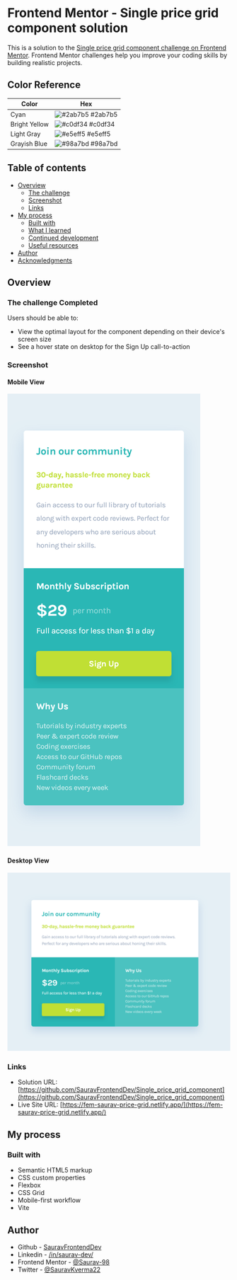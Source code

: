 # Frontend Mentor - Single price grid component solution

This is a solution to the [Single price grid component challenge on Frontend Mentor](https://www.frontendmentor.io/challenges/single-price-grid-component-5ce41129d0ff452fec5abbbc). Frontend Mentor challenges help you improve your coding skills by building realistic projects.

## Color Reference

| Color         | Hex                                                              |
| ------------- | ---------------------------------------------------------------- |
| Cyan          | ![#2ab7b5](https://via.placeholder.com/10/2ab7b5?text=+) #2ab7b5 |
| Bright Yellow | ![#c0df34](https://via.placeholder.com/10/c0df34?text=+) #c0df34 |
| Light Gray    | ![#e5eff5](https://via.placeholder.com/10/e5eff5?text=+) #e5eff5 |
| Grayish Blue  | ![#98a7bd](https://via.placeholder.com/10/98a7bd?text=+) #98a7bd |

## Table of contents

- [Overview](#overview)
  - [The challenge](#the-challenge)
  - [Screenshot](#screenshot)
  - [Links](#links)
- [My process](#my-process)
  - [Built with](#built-with)
  - [What I learned](#what-i-learned)
  - [Continued development](#continued-development)
  - [Useful resources](#useful-resources)
- [Author](#author)
- [Acknowledgments](#acknowledgments)

## Overview

### The challenge Completed

Users should be able to:

- View the optimal layout for the component depending on their device's screen size
- See a hover state on desktop for the Sign Up call-to-action

### Screenshot

#### Mobile View

![](./assets/screenshots/mobile_01.png)

#### Desktop View

![](./assets/screenshots/desktop_01.png)

### Links

- Solution URL: [https://github.com/SauravFrontendDev/Single_price_grid_component](https://github.com/SauravFrontendDev/Single_price_grid_component)
- Live Site URL: [https://fem-saurav-price-grid.netlify.app/](https://fem-saurav-price-grid.netlify.app/)

## My process

### Built with

- Semantic HTML5 markup
- CSS custom properties
- Flexbox
- CSS Grid
- Mobile-first workflow
- Vite

## Author

- Github - [SauravFrontendDev](https://github.com/SauravFrontendDev)
- Linkedin - [/in/saurav-dev/](https://www.linkedin.com/in/saurav-dev/)
- Frontend Mentor - [@Saurav-98](https://www.frontendmentor.io/profile/Saurav-98)
- Twitter - [@SauravKverma22](https://twitter.com/SauravKverma22)
